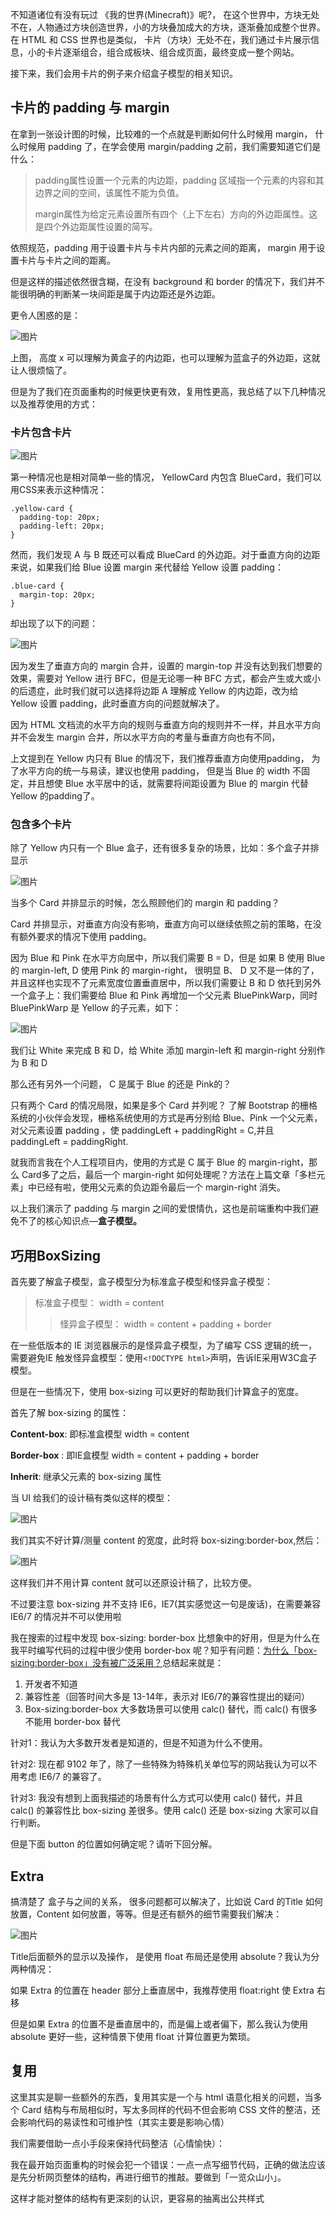 

不知道诸位有没有玩过 《我的世界(Minecraft)》呢?， 在这个世界中，方块无处不在，人物通过方块创造世界，小的方块叠加成大的方块，逐渐叠加成整个世界。在 HTML 和 CSS 世界也是类似， 卡片（方块）无处不在，我们通过卡片展示信息，小的卡片逐渐组合，组合成板块、组合成页面，最终变成一整个网站。

接下来，我们会用卡片的例子来介绍盒子模型的相关知识。

## 卡片的 padding 与 margin
在拿到一张设计图的时候，比较难的一个点就是判断如何什么时候用 margin， 什么时候用 padding 了，在学会使用 margin/padding 之前，我们需要知道它们是什么：

> padding属性设置一个元素的内边距，padding 区域指一个元素的内容和其边界之间的空间，该属性不能为负值。
>
>  margin属性为给定元素设置所有四个（上下左右）方向的外边距属性。这是四个外边距属性设置的简写。

依照规范，padding 用于设置卡片与卡片内部的元素之间的距离， margin 用于设置卡片与卡片之间的距离。

但是这样的描述依然很含糊，在没有 background 和 border 的情况下，我们并不能很明确的判断某一块间距是属于内边距还是外边距。

更令人困惑的是：

![图片](https://uploader.shimo.im/f/C32jA4OIV6cmLi1U.png!thumbnail)

上图， 高度 x 可以理解为黄盒子的内边距，也可以理解为蓝盒子的外边距，这就让人很烦恼了。

但是为了我们在页面重构的时候更快更有效，复用性更高，我总结了以下几种情况以及推荐使用的方式：

### 卡片包含卡片
![图片](https://uploader.shimo.im/f/29G0UyEvSggr5ugY.png!thumbnail)

第一种情况也是相对简单一些的情况， YellowCard 内包含 BlueCard，我们可以用CSS来表示这种情况：

```
.yellow-card {
  padding-top: 20px;
  padding-left: 20px;
}
```
然而，我们发现 A 与 B 既还可以看成 BlueCard 的外边距。对于垂直方向的边距来说，如果我们给 Blue 设置 margin 来代替给 Yellow 设置 padding：

```
.blue-card {
  margin-top: 20px;
}
```
却出现了以下的问题：

![图片](https://uploader.shimo.im/f/QdLop4az5XkQPPic.png!thumbnail)

因为发生了垂直方向的 margin 合并，设置的 margin-top 并没有达到我们想要的效果，需要对 Yellow 进行 BFC，但是无论哪一种 BFC 方式，都会产生或大或小的后遗症，此时我们就可以选择将边距 A 理解成 Yellow 的内边距，改为给 Yellow 设置 padding，此时垂直方向的问题就解决了。

因为 HTML 文档流的水平方向的规则与垂直方向的规则并不一样，并且水平方向并不会发生 margin 合并，所以水平方向的考量与垂直方向也有不同，

上文提到在 Yellow 内只有 Blue 的情况下，我们推荐垂直方向使用padding， 为了水平方向的统一与易读，建议也使用 padding， 但是当 Blue 的 width 不固定，并且想使 Blue 水平居中的话，就需要将间距设置为 Blue 的 margin 代替 Yellow 的padding了。

### 包含多个卡片
 除了 Yellow 内只有一个 Blue 盒子，还有很多复杂的场景，比如：多个盒子并排显示

![图片](https://uploader.shimo.im/f/SSE67gJTo64Myg60.png!thumbnail)

当多个 Card 并排显示的时候，怎么照顾他们的 margin 和 padding？

Card 并排显示，对垂直方向没有影响，垂直方向可以继续依照之前的策略，在没有额外要求的情况下使用 padding。

因为 Blue 和 Pink 在水平方向居中，所以我们需要 B = D，但是 如果 B 使用 Blue 的 margin-left, D 使用 Pink 的 margin-right， 很明显 B、 D 又不是一体的了，并且这样也实现不了元素宽度位置垂直居中，所以我们需要让 B 和 D 依托到另外一个盒子上：我们需要给 Blue 和 Pink 再增加一个父元素 BluePinkWarp，同时 BluePinkWarp 是 Yellow 的子元素，如下：

![图片](https://uploader.shimo.im/f/ZSdAMAiv4Zg4fs2U.png!thumbnail)

我们让 White 来完成 B 和 D，给 White 添加 margin-left 和 margin-right 分别作为 B 和 D

那么还有另外一个问题， C 是属于 Blue 的还是 Pink的？

只有两个 Card 的情况局限，如果是多个 Card 并列呢？ 了解 Bootstrap 的栅格系统的小伙伴会发现，栅格系统使用的方式是再分别给 Blue、Pink 一个父元素，对父元素设置 padding ，使 paddingLeft + paddingRight = C,并且 paddingLeft = paddingRight.

就我而言我在个人工程项目内，使用的方式是 C 属于  Blue 的 margin-right，那么 Card多了之后，最后一个 margin-right 如何处理呢？方法在上篇文章「多栏元素」中已经有啦，使用父元素的负边距令最后一个 margin-right 消失。

以上我们演示了 padding 与 margin 之间的爱恨情仇，这也是前端重构中我们避免不了的核心知识点—**盒子模型。**

## 巧用BoxSizing
首先要了解盒子模型，盒子模型分为标准盒子模型和怪异盒子模型：

> 标准盒子模型： width = content 
>
> > 怪异盒子模型： width = content + padding + border

在一些低版本的 IE 浏览器展示的是怪异盒子模型，为了编写 CSS 逻辑的统一，需要避免IE 触发怪异盒模型：使用`<!DOCTYPE html>`声明，告诉IE采用W3C盒子模型。

但是在一些情况下，使用 box-sizing 可以更好的帮助我们计算盒子的宽度。

首先了解 box-sizing 的属性：

**Content-box**: 即标准盒模型 width = content

**Border-box** : 即IE盒模型 width = content + padding + border

**Inherit**: 继承父元素的 box-sizing 属性

当 UI 给我们的设计稿有类似这样的模型：

![图片](https://uploader.shimo.im/f/Xr8aPf8IHYwvbH0o.png!thumbnail)

我们其实不好计算/测量 content 的宽度，此时将 box-sizing:border-box,然后：

![图片](https://uploader.shimo.im/f/7lvkPXt4lCEenilr.png!thumbnail)

这样我们并不用计算 content 就可以还原设计稿了，比较方便。

不过要注意 box-sizing 并不支持 IE6，IE7(其实感觉这一句是废话)，在需要兼容 IE6/7 的情况并不可以使用啦

我在搜索的过程中发现 box-sizing: border-box 比想象中的好用，但是为什么在我平时编写代码的过程中很少使用  border-box 呢？知乎有问题：[为什么「box-sizing:border-box」没有被广泛采用？](https://www.zhihu.com/question/20691294)总结起来就是：

1. 开发者不知道
2. 兼容性差（回答时间大多是 13-14年，表示对 IE6/7的兼容性提出的疑问）
3. Box-sizing:border-box 大多数场景可以使用 calc() 替代，而 calc() 有很多不能用 border-box 替代

针对1：我认为大多数开发者是知道的，但是不知道为什么不使用。

针对2: 现在都 9102 年了，除了一些特殊为特殊机关单位写的网站我认为可以不用考虑 IE6/7 的兼容了。

针对3: 我没有想到上面我描述的场景有什么方式可以使用 calc() 替代，并且 calc() 的兼容性比 box-sizing  差很多。使用 calc() 还是 box-sizing 大家可以自行判断。

但是下面 button 的位置如何确定呢？请听下回分解。

## Extra
搞清楚了 盒子与之间的关系， 很多问题都可以解决了，比如说 Card 的Title 如何放置，Content 如何放置，等等。但是还有额外的细节需要我们解决：

![图片](https://uploader.shimo.im/f/mn3Kro7ArDsjX6wr.png!thumbnail)

Title后面额外的显示以及操作， 是使用 float 布局还是使用 absolute？我认为分两种情况：

如果 Extra 的位置在 header 部分上垂直居中，我推荐使用 float:right 使 Extra 右移

但是如果 Extra 的位置不是垂直居中的，而是偏上或者偏下，那么我认为使用 absolute 更好一些，这种情景下使用 float 计算位置更为繁琐。

## 复用
这里其实是聊一些额外的东西，复用其实是一个与 html 语意化相关的问题，当多个 Card 结构与布局相似时，写太多同样的代码不但会影响 CSS 文件的整洁，还会影响代码的易读性和可维护性（其实主要是影响心情）

我们需要借助一点小手段来保持代码整洁（心情愉快）：

我在最开始页面重构的时候会犯一个错误：一点一点写细节代码，正确的做法应该是先分析网页整体的结构，再进行细节的推敲。要做到「一览众山小」。

这样才能对整体的结构有更深刻的认识，更容易的抽离出公共样式

